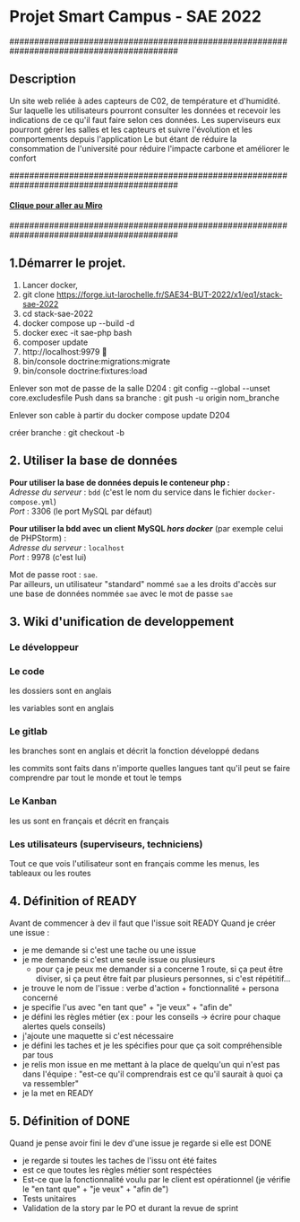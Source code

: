 Projet Smart Campus - SAE 2022
===================================
##########################################################################################
## Description
Un site web reliée à ades capteurs de C02, de température et d'humidité. Sur laquelle les utilisateurs pourront consulter les données
et recevoir les indications de ce qu'il faut faire selon ces données.
Les superviseurs eux pourront gérer les salles et les capteurs et suivre l'évolution et les comportements depuis l'application
Le but étant de réduire la consommation de l'université pour réduire l'impacte carbone et améliorer le confort

##########################################################################################

#### [Clique pour aller au Miro](https://miro.com/app/board/uXjVPQLLuuA=/)

##########################################################################################
## 1.Démarrer le projet.


 1) Lancer docker,
 2) git clone https://forge.iut-larochelle.fr/SAE34-BUT-2022/x1/eq1/stack-sae-2022
 3) cd stack-sae-2022
 4) docker compose up --build -d
 5) docker exec -it sae-php bash
 6) composer update
 7) http://localhost:9979 🎉
 9) bin/console doctrine:migrations:migrate
 10) bin/console doctrine:fixtures:load

Enlever son mot de passe de la salle D204 : git config --global --unset core.excludesfile
Push dans sa branche : git push -u origin nom_branche

Enlever son cable à partir du docker compose update D204

créer branche : git checkout -b 



## 2. Utiliser la base de données

**Pour utiliser la base de données depuis le conteneur php :**  
_Adresse du serveur_ : `bdd` (c'est le nom du service dans le fichier `docker-compose.yml`)  
_Port_ : 3306 (le port MySQL par défaut)

**Pour utiliser la bdd avec un client MySQL _hors docker_** (par exemple celui de PHPStorm) :  
_Adresse du serveur_ : `localhost`  
_Port_ : 9978 (c'est lui)

Mot de passe root : `sae`.  
Par ailleurs, un utilisateur "standard" nommé `sae` a les droits d'accès sur une base de données nommée `sae`
avec le mot de passe `sae`

## 3. Wiki d'unification de developpement

### **Le développeur**

### Le code

les dossiers sont en anglais

les variables sont en anglais
### Le gitlab

les branches sont en anglais et décrit la fonction développé dedans

les commits sont faits dans n'importe quelles langues tant qu'il peut se faire comprendre par tout le monde et tout le temps

### Le Kanban


les us sont en français et décrit en français


### **Les utilisateurs (superviseurs, techniciens)**


Tout ce que vois l'utilisateur sont en français comme les menus, les tableaux ou les routes

## 4. Définition of READY

Avant de commencer à dev il faut que l'issue soit READY
Quand je créer une issue :

  * je me demande si c'est une tache ou une issue
  * je me demande si c'est une seule issue ou plusieurs
    * pour ça je peux me demander si a concerne 1 route, si ça peut être diviser, si ça peut être fait par plusieurs personnes, si c'est répétitif...
  * je trouve le nom de l'issue : verbe d'action + fonctionnalité + persona concerné
  * je specifie l'us avec "en tant que" + "je veux" + "afin de"
  * je défini les règles métier (ex : pour les conseils -> écrire pour chaque alertes quels conseils)
  * j'ajoute une maquette si c'est nécessaire
  * je défini les taches et je les spécifies pour que ça soit compréhensible par tous
  * je relis mon issue en me mettant à la place de quelqu'un qui n'est pas dans l'équipe : "est-ce qu'il comprendrais est ce qu'il saurait à quoi ça va ressembler"
  * je la met en READY

## 5. Définition of DONE

Quand je pense avoir fini le dev d'une issue je regarde si elle est DONE

  * je regarde si toutes les taches de l'issu ont été faites
  * est ce que toutes les règles métier sont respéctées
  * Est-ce que la fonctionnalité voulu par le client est opérationnel (je vérifie le "en tant que" + "je veux" + "afin de")
  * Tests unitaires
  * Validation de la story par le PO et durant la revue de sprint